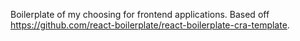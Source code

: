 Boilerplate of my choosing for frontend applications. Based off https://github.com/react-boilerplate/react-boilerplate-cra-template.
